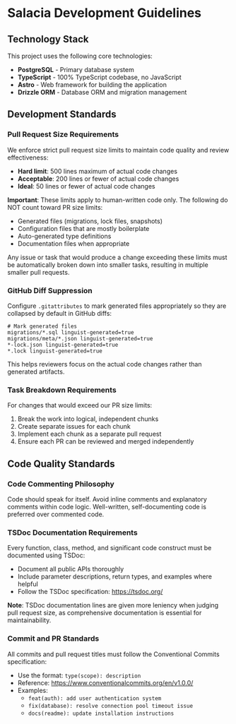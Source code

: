 # Salacia Development Guidelines

## Technology Stack

This project uses the following core technologies:

- **PostgreSQL** - Primary database system
- **TypeScript** - 100% TypeScript codebase, no JavaScript
- **Astro** - Web framework for building the application
- **Drizzle ORM** - Database ORM and migration management

## Development Standards

### Pull Request Size Requirements

We enforce strict pull request size limits to maintain code quality and review effectiveness:

- **Hard limit**: 500 lines maximum of actual code changes
- **Acceptable**: 200 lines or fewer of actual code changes
- **Ideal**: 50 lines or fewer of actual code changes

**Important**: These limits apply to human-written code only. The following do NOT count toward PR size limits:
- Generated files (migrations, lock files, snapshots)
- Configuration files that are mostly boilerplate
- Auto-generated type definitions
- Documentation files when appropriate

Any issue or task that would produce a change exceeding these limits must be automatically broken down into smaller tasks, resulting in multiple smaller pull requests.

### GitHub Diff Suppression

Configure `.gitattributes` to mark generated files appropriately so they are collapsed by default in GitHub diffs:

```gitattributes
# Mark generated files
migrations/*.sql linguist-generated=true
migrations/meta/*.json linguist-generated=true
*-lock.json linguist-generated=true
*.lock linguist-generated=true
```

This helps reviewers focus on the actual code changes rather than generated artifacts.

### Task Breakdown Requirements

For changes that would exceed our PR size limits:

1. Break the work into logical, independent chunks
2. Create separate issues for each chunk
3. Implement each chunk as a separate pull request
4. Ensure each PR can be reviewed and merged independently

## Code Quality Standards

### Code Commenting Philosophy

Code should speak for itself. Avoid inline comments and explanatory comments within code logic. Well-written, self-documenting code is preferred over commented code.

### TSDoc Documentation Requirements

Every function, class, method, and significant code construct must be documented using TSDoc:

- Document all public APIs thoroughly
- Include parameter descriptions, return types, and examples where helpful
- Follow the TSDoc specification: https://tsdoc.org/

**Note**: TSDoc documentation lines are given more leniency when judging pull request size, as comprehensive documentation is essential for maintainability.

### Commit and PR Standards

All commits and pull request titles must follow the Conventional Commits specification:

- Use the format: `type(scope): description`
- Reference: https://www.conventionalcommits.org/en/v1.0.0/
- Examples:
  - `feat(auth): add user authentication system`
  - `fix(database): resolve connection pool timeout issue`
  - `docs(readme): update installation instructions`
